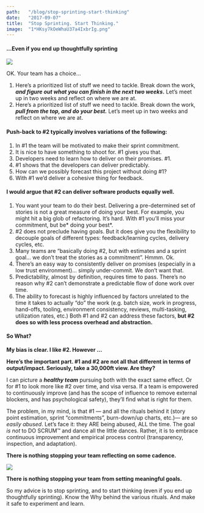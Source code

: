 ```yaml
---
path:	"/blog/stop-sprinting-start-thinking"
date:	"2017-09-07"
title:	"Stop Sprinting. Start Thinking."
image:	"1*HKsy7kOeWhaU37a4IxbrIg.png"
---
```


#### …Even if you end up thoughtfully sprinting

![](/images/1*HKsy7kOeWhaU37a4IxbrIg.png)

OK. Your team has a choice…

1. Here’s a prioritized list of stuff we need to tackle. Break down the work, ***and figure out what you can finish in the next two weeks*.** Let’s meet up in two weeks and reflect on where we are at.
2. Here’s a prioritized list of stuff we need to tackle. Break down the work, ***pull from the top, and do your best.*** Let’s meet up in two weeks and reflect on where we are at.
#### **Push-back to #2 typically involves variations of the following:**

1. In #1 the team will be motivated to make their sprint commitment.
2. It is nice to have something to shoot for. #1 gives you that.
3. Developers need to learn how to deliver on their promises. #1.
4. #1 shows that the developers can deliver predictably.
5. How can we possibly forecast this project without doing #1?
6. With #1 we’d deliver a cohesive thing for feedback.
#### I would argue that #2 can deliver software products equally well.

1. You want your team to do their best. Delivering a pre-determined set of stories is not a great measure of doing your best. For example, you might hit a big glob of refactoring. It’s hard. With #1 you’ll miss your commitment, but be* doing your best*.
2. #2 does not preclude having goals. But it does give you the flexibility to decouple goals of different types: feedback/learning cycles, delivery cycles, etc.
3. Many teams are “basically doing #2, but with estimates and a sprint goal… we don’t treat the stories as a commitment”. Hmmm. Ok.
4. There’s an easy way to consistently deliver on promises (especially in a low trust environment)… simply under-commit. We don’t want that.
5. Predictability, almost by definition, requires time to pass. There’s no reason why #2 can’t demonstrate a predictable flow of done work over time.
6. The ability to forecast is highly influenced by factors unrelated to the time it takes to actually “do” the work (e.g. batch size, work in progress, hand-offs, tooling, environment consistency, reviews, multi-tasking, utilization rates, etc.) Both #1 and #2 can address these factors, **but #2 does so with less process overhead and abstraction.**
#### So What?

**My bias is clear. I like #2. However …**

**Here’s the important part. #1 and #2 are not all that different in terms of output/impact. Seriously, take a 30,000ft view. Are they?**

I can picture a ***healthy team*** pursuing both with the exact same effect. Or for #1 to look more like #2 over time, and visa versa. If a team is empowered to continuously improve (and has the scope of influence to remove external blockers, and has psychological safety), they’ll find what is right for them.

The problem, in my mind, is that #1 — and all the rituals behind it (story point estimation, sprint “commitments”, burn-down/up charts, etc.)— are so *easily abused*. Let’s face it: they ARE being abused, ALL the time. The goal *is not* to DO SCRUM™ and dance all the little dances. Rather, it is to embrace continuous improvement and empirical process control (transparency, inspection, and adaptation).

**There is nothing stopping your team reflecting on some cadence.**

![](/images/1*P_f_F9-gIEfQYYSi4JSvGQ.png)

**There is nothing stopping your team from setting meaningful goals.**

So my advice is to stop sprinting, and to start thinking (even if you end up thoughtfully sprinting). Know the Why behind the various rituals. And make it safe to experiment and learn.

